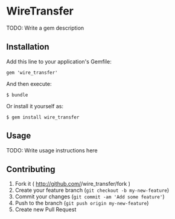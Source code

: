 # WireTransfer

TODO: Write a gem description

## Installation

Add this line to your application's Gemfile:

    gem 'wire_transfer'

And then execute:

    $ bundle

Or install it yourself as:

    $ gem install wire_transfer

## Usage

TODO: Write usage instructions here

## Contributing

1. Fork it ( http://github.com/<my-github-username>/wire_transfer/fork )
2. Create your feature branch (`git checkout -b my-new-feature`)
3. Commit your changes (`git commit -am 'Add some feature'`)
4. Push to the branch (`git push origin my-new-feature`)
5. Create new Pull Request
